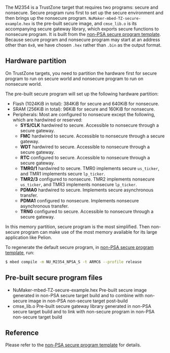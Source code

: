The M2354 is a TrustZone target that requires two programs: secure and nonsecure.
Secure program runs first to set up the secure environment and then brings up the nonsecure program. `NuMaker-mbed-TZ-secure-example.hex` is the pre-built secure image, and `cmse_lib.o` is its accompanying secure gateway library, which exports secure functions to nonsecure program.
It is built from the [non-PSA secure program template](https://github.com/OpenNuvoton/NuMaker-mbed-TZ-secure-example). Because secure program and nonsecure program may start at an address other than `0x0`, we have chosen `.hex` rather than `.bin` as the output format.

## Hardware partition

On TrustZone targets, you need to partition the hardware first for secure program to run on secure world and nonsecure program to run on nonsecure world.

The pre-built secure program will set up the following hardware partition:

- Flash (1024KiB in total): 384KiB for secure and 640KiB for nonsecure.
- SRAM (256KiB in total): 96KiB for secure and 160KiB for nonsecure.
- Peripherals: Most are configured to nonsecure except the following, which are hardwired or reserved:
    - **SYS/CLK** hardwired to secure. Accessible to nonsecure through a secure gateway.
    - **FMC** hardwired to secure. Accessible to nonsecure through a secure gateway.
    - **WDT** hardwired to secure. Accessible to nonsecure through a secure gateway.
    - **RTC** configured to secure. Accessible to nonsecure through a secure gateway.
    - **TMR0/1** hardwired to secure. TMR0 implements secure `us_ticker`, and TMR1 implements secure `lp_ticker`.
    - **TMR2/3** configured to nonsecure. TMR2 implements nonsecure `us_ticker`, and TMR3 implements nonsecure `lp_ticker`.
    - **PDMA0** hardwired to secure. Implements secure asynchronous transfer.
    - **PDMA1** configured to nonsecure. Implements nonsecure asynchronous transfer.
    - **TRNG** configured to secure. Accessible to nonsecure through a secure gateway.

In this memory partition, secure program is the most simplified.
Then non-secure program can make use of the most memory available for its large application like Pelion.

To regenerate the default secure program, in [non-PSA secure program template](https://github.com/OpenNuvoton/NuMaker-mbed-TZ-secure-example), run:

```sh
$ mbed compile -m NU_M2354_NPSA_S -t ARMC6 --profile release
```

## Pre-built secure program files

-   NuMaker-mbed-TZ-secure-example.hex
    Pre-built secure image generated in non-PSA secure target build and to combine with non-secure image in non-PSA non-secure target post-build
-   cmse_lib.o
    Pre-built secure gateway library generated in non-PSA secure target build and to link with non-secure program in non-PSA non-secure target build

## Reference

Please refer to the [non-PSA secure program template](https://github.com/OpenNuvoton/NuMaker-mbed-TZ-secure-example) for details.
